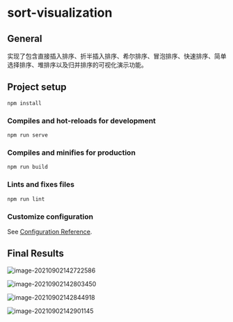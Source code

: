 # sort-visualization

## General

实现了包含直接插入排序、折半插入排序、希尔排序、冒泡排序、快速排序、简单选择排序、堆排序以及归并排序的可视化演示功能。

## Project setup
```
npm install
```

### Compiles and hot-reloads for development
```
npm run serve
```

### Compiles and minifies for production
```
npm run build
```

### Lints and fixes files
```
npm run lint
```

### Customize configuration
See [Configuration Reference](https://cli.vuejs.org/config/).

## Final Results

![image-20210902142722586](README.assets/image-20210902142722586.png)

![image-20210902142803450](README.assets/image-20210902142803450.png)

![image-20210902142844918](README.assets/image-20210902142844918.png)

![image-20210902142901145](README.assets/image-20210902142901145.png)

